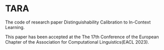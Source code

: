 # TARA
The code of research paper Distinguishability Calibration to In-Context Learning.

This paper has been accepted at the The 17th Conference of the European Chapter of the Association for Computational Linguistics(EACL 2023).
